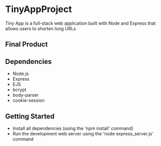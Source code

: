 # TinyAppProject

Tiny App is a full-stack web application built with Node and Express that allows users to shorten long URLs

## Final Product

## Dependencies
- Node.js
- Express
- EJS
- bcrypt
- body-parser
- cookie-session

## Getting Started
- Install all dependencies (using the  'npm install' command)
- Run the development web server using the 'node express_server.js' command
